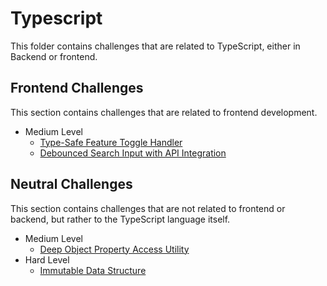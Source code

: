 # Typescript

This folder contains challenges that are related to TypeScript, either in Backend or frontend.

## Frontend Challenges

This section contains challenges that are related to frontend development.

- Medium Level
  - [Type-Safe Feature Toggle Handler](./frontend/type-safe-feature-toggle-handler.md)
  - [Debounced Search Input with API Integration](./frontend/debounced-search-input-api.md)

## Neutral Challenges

This section contains challenges that are not related to frontend or backend, but rather to the TypeScript language itself.

- Medium Level
  - [Deep Object Property Access Utility](./neutral/deep-object-property-access.md)
- Hard Level
  - [Immutable Data Structure](./neutral/immutable-data-structure.md)

